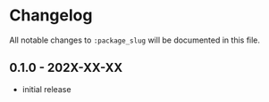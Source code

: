 # Changelog

All notable changes to `:package_slug` will be documented in this file.

## 0.1.0 - 202X-XX-XX

- initial release
